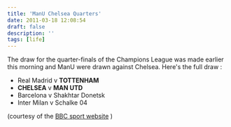```yaml
---
title: 'ManU Chelsea Quarters'
date: 2011-03-18 12:08:54
draft: false
description: ''
tags: [life]
---
```


The draw for the quarter-finals of the Champions League was made earlier this morning and ManU were drawn against Chelsea. Here's the full draw :

*   Real Madrid v **TOTTENHAM**
*   **CHELSEA** v **MAN UTD**
*   Barcelona v Shakhtar Donetsk
*   Inter Milan v Schalke 04

(courtesy of the [BBC sport website](http://news.bbc.co.uk/sport1/hi/football/9428748.stm "Champions League Quarter-final Draw") )